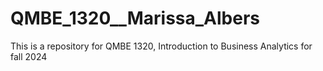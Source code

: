 # QMBE_1320__Marissa_Albers
This is a repository for QMBE 1320, Introduction to Business Analytics for fall 2024
